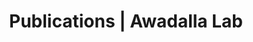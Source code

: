 ---
title: Publications | Awadalla Lab
permalink: /publications/
published: false
isPublic_b: true

publicationType_txt: journal
title_txt: "An integrated map of genetic variation from 1,092 human genomes."
pmid_ti: "23128226"
publishDate_tdt: "2012-11-01T07:23:33.000Z"
journalTitle_txt: "Nature"
volume_ti: "491"
issue_ti: "7422"
doi_txt: "10.1038/nature11632"
authors_list: 
  - author_txt: "1000 Genomes Project Consortium."
  - author_txt: "Abecasis GR"
  - author_txt: "Auton A"
  - author_txt: "Brooks LD"
  - author_txt: "DePristo MA"
  - author_txt: "Durbin RM"
  - author_txt: "Handsaker RE"
  - author_txt: "Kang HM"
  - author_txt: "Marth GT"
  - author_txt: "McVean GA"
---